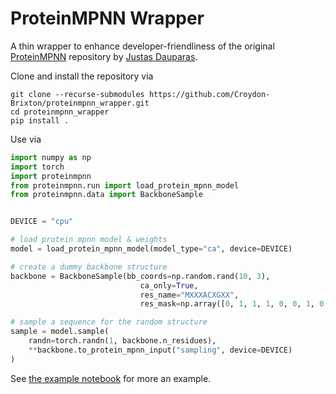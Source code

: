 # ProteinMPNN Wrapper
A thin wrapper to enhance developer-friendliness of the original [ProteinMPNN](https://github.com/dauparas/ProteinMPNN) repository by [Justas Dauparas](https://github.com/dauparas).

Clone and install the repository via
```
git clone --recurse-submodules https://github.com/Croydon-Brixton/proteinmpnn_wrapper.git
cd proteinmpnn_wrapper
pip install .
```

Use via
```python
import numpy as np
import torch
import proteinmpnn
from proteinmpnn.run import load_protein_mpnn_model
from proteinmpnn.data import BackboneSample


DEVICE = "cpu"

# load protein mpnn model & weights
model = load_protein_mpnn_model(model_type="ca", device=DEVICE)

# create a dummy backbone structure
backbone = BackboneSample(bb_coords=np.random.rand(10, 3), 
                             ca_only=True, 
                             res_name="MXXXACXGXX", 
                             res_mask=np.array([0, 1, 1, 1, 0, 0, 1, 0, 1, 1]))

# sample a sequence for the random structure
sample = model.sample(
    randn=torch.randn(1, backbone.n_residues), 
    **backbone.to_protein_mpnn_input("sampling", device=DEVICE)
)
```

See [the example notebook](./example.ipynb) for more an example.

